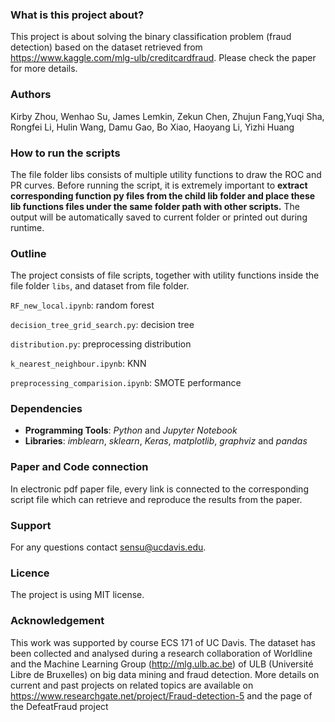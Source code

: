 ### What is this project about?
This project is about solving the binary classification problem (fraud detection) based on the dataset retrieved from https://www.kaggle.com/mlg-ulb/creditcardfraud. Please check the paper for more details.

### Authors
Kirby Zhou, Wenhao Su, James Lemkin, Zekun Chen, Zhujun Fang,Yuqi Sha, Rongfei Li, Hulin Wang, Damu Gao, Bo Xiao, Haoyang Li, Yizhi Huang

### How to run the scripts
The file folder libs consists of multiple utility functions to draw the ROC and PR curves.
Before running the script, it is extremely important to **extract corresponding function py files from the child lib folder and place these lib functions files 
under the same folder path with other scripts.**
The output will be automatically saved to current folder or printed out during runtime.

### Outline
The project consists of file scripts, together with utility functions inside the file folder ```libs```, and dataset from file folder.

```RF_new_local.ipynb```: random forest

```decision_tree_grid_search.py```: decision tree

```distribution.py```: preprocessing distribution

```k_nearest_neighbour.ipynb```: KNN

```preprocessing_comparision.ipynb```: SMOTE performance

### Dependencies
+ **Programming Tools**: *Python* and *Jupyter Notebook*
+ **Libraries**: *imblearn*, *sklearn*, *Keras*, *matplotlib*, *graphviz* and *pandas*

### Paper and Code connection
In electronic pdf paper file, every link is connected to the corresponding script file which can retrieve and reproduce the results from the paper.

### Support
For any questions contact sensu@ucdavis.edu.

### Licence
The project is using MIT license.

### Acknowledgement
This work was supported by course ECS 171 of UC Davis.
The dataset has been collected and analysed during a research collaboration of Worldline and the Machine Learning Group (http://mlg.ulb.ac.be) of ULB (Université Libre de Bruxelles) on big data mining and fraud detection. More details on current and past projects on related topics are available on https://www.researchgate.net/project/Fraud-detection-5 and the page of the DefeatFraud project







